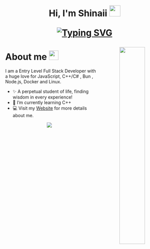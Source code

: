 <!--Name-->
<h1 align="center">
Hi, I'm Shinaii 
<img src="https://media.giphy.com/media/hvRJCLFzcasrR4ia7z/giphy.gif" width="35">

<!--SVG-->

[![Typing SVG](https://readme-typing-svg.herokuapp.com?font=Fira+Code&pause=1000&color=4E0BB8&center=true&vCenter=true&random=false&width=435&lines=Welcome+to+my+Github!;I'm+From+Schleswig-Holstein%2C+Germany;Currently+i'm+a+retrainee+;in+application+development)](https://git.io/typing-svg)


<!--Image-->
<div>
  <img align="right" width="40%" src="https://storage.shinaii.xyz/X08rnbMD.png">
</div>

<!--Header Name-->
#  About me <img src="https://emojis.slackmojis.com/emojis/images/1643515273/12942/purple_fire.gif?1643515273" width="30"/>

<!--Intro-->               
<p asign=left>I am a Entry Level Full Stack Developer with a huge love for JavaScript, C++/C# , Bun , Node.js, Docker and Linux. </p>

- ✨ A perpetual student of life, finding wisdom in every experience!
- 🌱 I’m currently learning C++
- 💻 Visit my [Website](https://shinaii.xyz/) for more details about me.
<!--End Intro-->

<!--Profile Count Badge-->
<p align="center">
  <img src="https://komarev.com/ghpvc/?username=Shinaii&color=blueviolet&style=for-the-badge&abbreviated=true" style="padding-right:20px;" />
</p>
